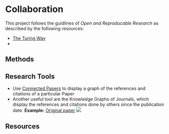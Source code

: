 # Collaboration
This project follows the guidlines of *Open and Reproducable Research* as described by the following resources:
- [The Turing Way](https://the-turing-way.netlify.app/welcome)
- 

## Methods


## Research Tools
- Use [Connected Papers](https://www.connectedpapers.com/main/4e1460b240b789a062c80556f343d0ed1238324f/%CE%91-Hybrid-Approach-to-Atmospheric-Modeling-that-Combines-Machine-Learning-with-a-Physics%20Based-Numerical-Model/graph) to display a graph of the references and citations of a particular Paper
- Another useful tool are the Knowledge Graphs of Journals, which display the references and citations done by others since the publication date. 
**Example:** [Original paper](https://aip.scitation.org/doi/citedby/10.1063/1.5028373)
![](https://hackmd.io/_uploads/SJw87QSLc.png)

## Resources
